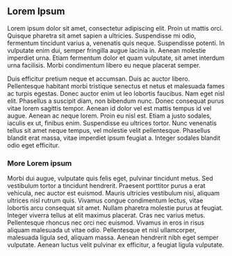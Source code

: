 ## Lorem Ipsum

Lorem ipsum dolor sit amet, consectetur adipiscing elit. Proin ut mattis orci. Quisque pharetra sit amet sapien a ultricies. Suspendisse mi odio, fermentum tincidunt varius a, venenatis quis neque. Suspendisse potenti. In vulputate enim dui, semper fringilla augue lacinia in. Aenean molestie imperdiet urna. Etiam fermentum dolor et quam vulputate, sit amet interdum urna facilisis. Morbi condimentum libero eu neque placerat semper.

Duis efficitur pretium neque et accumsan. Duis ac auctor libero. Pellentesque habitant morbi tristique senectus et netus et malesuada fames ac turpis egestas. Donec auctor enim ut leo lobortis faucibus. Nam eget nisl elit. Phasellus a suscipit diam, non bibendum nunc. Donec consequat purus vitae lorem sagittis tempor. Aenean id dolor vel est mattis tempus id vel augue. Aenean ac neque lorem. Proin eu nisl est. Etiam a justo sodales, iaculis ex ut, finibus enim. Suspendisse eu ultrices tortor. Nunc venenatis tellus sit amet neque tempus, vel molestie velit pellentesque. Phasellus blandit erat massa, vitae imperdiet ipsum feugiat a. Integer sodales blandit odio eget efficitur.

### More Lorem ipsum

Morbi dui augue, vulputate quis felis eget, pulvinar tincidunt metus. Sed vestibulum tortor a tincidunt hendrerit. Praesent porttitor purus a erat vehicula, nec auctor est euismod. Mauris ultricies vestibulum nisi, aliquam ultrices nisl rutrum quis. Vivamus congue condimentum lectus, vitae lobortis arcu consequat sit amet. Nullam pharetra molestie purus at feugiat. Integer viverra tellus at elit maximus placerat. Cras nec varius metus. Pellentesque rhoncus nec orci nec euismod. Vivamus in eros in risus aliquam malesuada ut vitae odio. Pellentesque et nisl ullamcorper, malesuada ligula sed, aliquam massa. Aenean hendrerit nibh eget semper vulputate. Aenean luctus velit pulvinar ex efficitur, a feugiat ligula vulputate.
